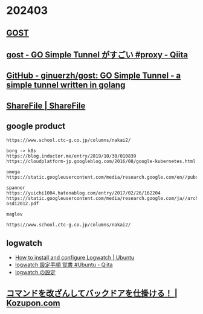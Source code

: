 # 202403

## [GOST](https://gost.run/en/)

## [gost - GO Simple Tunnel がすごい #proxy - Qiita](https://qiita.com/tongari0/items/84f630483bef19a2e386)

## [GitHub - ginuerzh/gost: GO Simple Tunnel - a simple tunnel written in golang](https://github.com/ginuerzh/gost)

## [ShareFile | ShareFile](https://www.sharefile.com/)

## google product
```
https://www.school.ctc-g.co.jp/columns/nakai2/

borg -> k8s
https://blog.inductor.me/entry/2019/10/30/010839
https://cloudplatform-jp.googleblog.com/2016/08/google-kubernetes.html

omega
https://static.googleusercontent.com/media/research.google.com/en//pubs/archive/41684.pdf

spanner
https://yuichi1004.hatenablog.com/entry/2017/02/26/162204
https://static.googleusercontent.com/media/research.google.com/ja//archive/spanner-osdi2012.pdf

maglev

https://www.school.ctc-g.co.jp/columns/nakai2/
```

## logwatch
- [How to install and configure Logwatch | Ubuntu](https://ubuntu.com/server/docs/how-to-install-and-configure-logwatch)
- [logwatch 設定手順 覚書 #Ubuntu - Qiita](https://qiita.com/JhonnyBravo/items/76e6cbcdc6a216f45038)
- [logwatch の設定](https://www.cosmo.sci.hokudai.ac.jp/~epdns/dvlop/work_log/dns_yellow_logwatch.htm)

## [コマンドを改ざんしてバックドアを仕掛ける！  |  Kozupon.com](https://www.kozupon.com/2007/05/24/%E3%82%B3%E3%83%9E%E3%83%B3%E3%83%89%E3%82%92%E6%94%B9%E3%81%96%E3%82%93%E3%81%97%E3%81%A6%E3%83%90%E3%83%83%E3%82%AF%E3%83%89%E3%82%A2%E3%82%92%E4%BB%95%E6%8E%9B%E3%81%91%E3%82%8B%EF%BC%81/)

